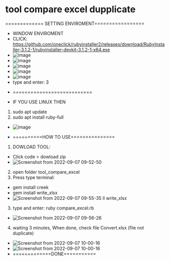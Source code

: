 # tool compare excel dupplicate

============= SETTING ENVIROMENT=================
+ WINDOW ENVIROMENT
+ CLICK: https://github.com/oneclick/rubyinstaller2/releases/download/RubyInstaller-3.1.2-1/rubyinstaller-devkit-3.1.2-1-x64.exe
+ ![image](https://user-images.githubusercontent.com/54847531/188776648-a15a3356-473a-4bc8-80ec-d8f64374c918.png)
+ ![image](https://user-images.githubusercontent.com/54847531/188776655-2780f2cf-628a-4c08-b6cc-0d20b5fd87c5.png)
+ ![image](https://user-images.githubusercontent.com/54847531/188776660-ef18ec25-b6ed-4d2c-9f99-50a1215db62f.png)
+ ![image](https://user-images.githubusercontent.com/54847531/188776677-2b95f14f-0325-4035-8e3f-961380643c30.png)
+ ![image](https://user-images.githubusercontent.com/54847531/188776684-3f961c28-8355-49e3-a505-8bc565a6bfe0.png)
+ type and enter: 3
* ===========================
+ IF YOU USE LINUX THEN
1. sudo apt update
2. sudo apt install ruby-full
+ ![image](https://user-images.githubusercontent.com/54847531/188776811-03818505-6d9a-45d3-a589-6f3aff772bc5.png)
* ==========HOW TO USE===============
1. DOWLOAD TOOL: 
+ Click code > dowload zip
+ ![Screenshot from 2022-09-07 09-52-50](https://user-images.githubusercontent.com/54847531/188778280-5df5ed50-c260-48cc-8626-bd94c2e29678.png)
2. open folder tool_compare_excel
3. Press type terminal: 
+ gem install creek
+ gem install write_xlsx
+ ![Screenshot from 2022-09-07 09-55-35](https://user-images.githubusercontent.com/54847531/188778498-17f1944c-d882-4c52-82ba-003ea3154158.png)
ll write_xlsx
3. type and enter: ruby compare_excel.rb 
+ ![Screenshot from 2022-09-07 09-56-26](https://user-images.githubusercontent.com/54847531/188778599-10e82244-cfbe-4921-b920-bf161268caff.png)
4. waiting 3 minutes, When done, check file Convert.xlsx (file not duplicate)
+ ![Screenshot from 2022-09-07 10-00-16](https://user-images.githubusercontent.com/54847531/188779039-2d92c2bc-7b99-4a5a-81b4-b9487105026c.png)
+ ![Screenshot from 2022-09-07 10-00-16](https://user-images.githubusercontent.com/54847531/188779169-4958384b-8ccf-4acd-a4ab-efe135b8df5f.png)
+ =============DONE===========

